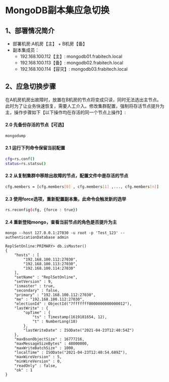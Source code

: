 # MongoDB副本集应急切换

## 1、部署情况简介
-  部署机房:A机房【主】 + B机房【备】
- 副本集成员：
	- 192.168.100.112【主】: mongodb01.frabitech.local
	- 192.168.100.113【备】: mongodb02.frabitech.local
	- 192.168.100.114【容灾】: mongodb03.frabitech.local

## 2、应急切换步骤
在A机房机房出故障时，放置在B机房的节点将变成只读，同时无法选出主节点。此时为了让业务快速恢复，需要人工介入。修改集群配置，强制将存活节点提升为主，操作步骤如下【以下操作均在存活的同一个节点上操作】:

#### 2.0 先备份存活的节点【可选】
```bash
mongodump 
```

#### 2.1 运行下列命令保留当前配置
```bash
cfg=rs.conf()
status=rs.statsu()
```

#### 2.2 从复制集群中移除出故障的节点，配置文件中是存活的节点
```bash 
cfg.members = [cfg.members[0] , cfg.members[1] ,..., cfg.members[n]]
```

#### 2.3 使用force选项，重新配置副本集，此命令会触发新的选举
```bash
rs.reconfig(cfg, {force : true})
```
#### 2.4 重新登陆mongo，查看当前节点的角色是否提升为主
```
mongo --host 127.0.0.1:27030 -u root -p 'Test_123' --authenticationDatabase admin

ReplSetOnline:PRIMARY> db.isMaster()
{
	"hosts" : [
		"192.168.100.112:27030",
		"192.168.100.113:27030",
		"192.168.100.114:27030"
	],
	"setName" : "ReplSetOnline",
	"setVersion" : 9,
	"ismaster" : true,
	"secondary" : false,
	"primary" : "192.168.100.112:27030",
	"me" : "192.168.100.112:27030",
	"electionId" : ObjectId("7fffffff0000000000000012"),
	"lastWrite" : {
		"opTime" : {
			"ts" : Timestamp(1619181654, 12),
			"t" : NumberLong(18)
		},
		"lastWriteDate" : ISODate("2021-04-23T12:40:54Z")
	},
	"maxBsonObjectSize" : 16777216,
	"maxMessageSizeBytes" : 48000000,
	"maxWriteBatchSize" : 1000,
	"localTime" : ISODate("2021-04-23T12:40:54.689Z"),
	"maxWireVersion" : 5,
	"minWireVersion" : 0,
	"readOnly" : false,
	"ok" : 1
}
```

